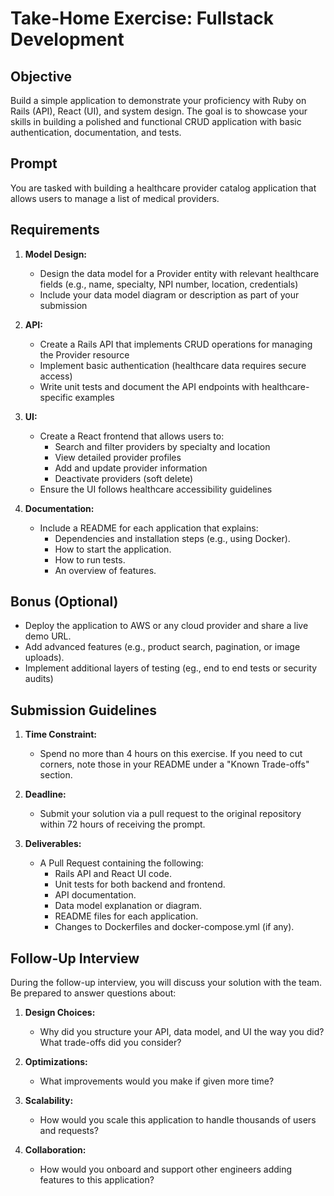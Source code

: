 # Take-Home Exercise: Fullstack Development

## Objective

Build a simple application to demonstrate your proficiency with Ruby on Rails (API), React (UI), and system design. The goal is to showcase your skills in building a polished and functional CRUD application with basic authentication, documentation, and tests.

## Prompt

You are tasked with building a healthcare provider catalog application that allows users to manage a list of medical providers.

## Requirements

1. **Model Design:**
   - Design the data model for a Provider entity with relevant healthcare fields (e.g., name, specialty, NPI number, location, credentials)
   - Include your data model diagram or description as part of your submission

2. **API:**
   - Create a Rails API that implements CRUD operations for managing the Provider resource
   - Implement basic authentication (healthcare data requires secure access)
   - Write unit tests and document the API endpoints with healthcare-specific examples

3. **UI:**
   - Create a React frontend that allows users to:
     - Search and filter providers by specialty and location
     - View detailed provider profiles
     - Add and update provider information
     - Deactivate providers (soft delete)
   - Ensure the UI follows healthcare accessibility guidelines

4. **Documentation:**
   - Include a README for each application that explains:
     - Dependencies and installation steps (e.g., using Docker).
     - How to start the application.
     - How to run tests.
     - An overview of features.

## Bonus (Optional)

- Deploy the application to AWS or any cloud provider and share a live demo URL.
- Add advanced features (e.g., product search, pagination, or image uploads).
- Implement additional layers of testing (eg., end to end tests or security audits)

## Submission Guidelines

1. **Time Constraint:**
   - Spend no more than 4 hours on this exercise. If you need to cut corners, note those in your README under a "Known Trade-offs" section.

2. **Deadline:**
   - Submit your solution via a pull request to the original repository within 72 hours of receiving the prompt.

3. **Deliverables:**
   - A Pull Request containing the following:
     - Rails API and React UI code.
     - Unit tests for both backend and frontend.
     - API documentation.
     - Data model explanation or diagram.
     - README files for each application.
     - Changes to Dockerfiles and docker-compose.yml (if any).

## Follow-Up Interview

During the follow-up interview, you will discuss your solution with the team. Be prepared to answer questions about:

1. **Design Choices:**
   - Why did you structure your API, data model, and UI the way you did? What trade-offs did you consider?

2. **Optimizations:**
   - What improvements would you make if given more time?

3. **Scalability:**
   - How would you scale this application to handle thousands of users and requests?

4. **Collaboration:**
   - How would you onboard and support other engineers adding features to this application?